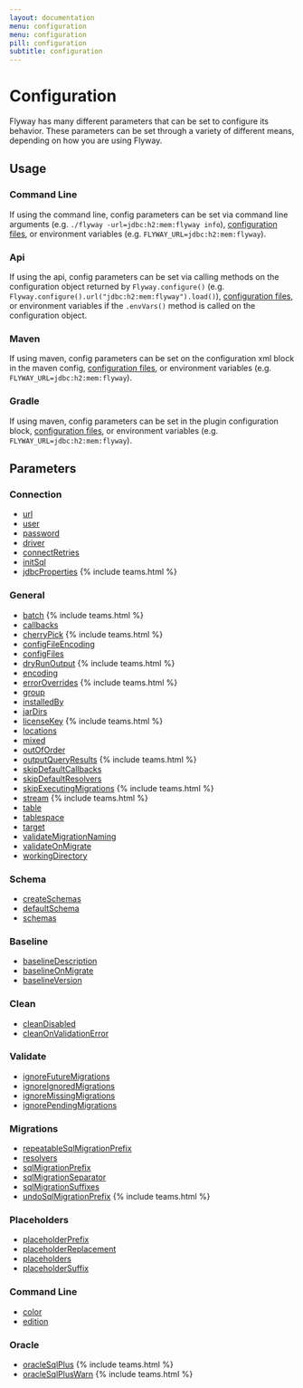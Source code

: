 ```yaml
---
layout: documentation
menu: configuration
menu: configuration
pill: configuration
subtitle: configuration
---
```


# Configuration

Flyway has many different parameters that can be set to configure its behavior. These parameters can be set through a variety of different means, depending on how you are using Flyway.

## Usage

### Command Line
If using the command line, config parameters can be set via command line arguments (e.g. `./flyway -url=jdbc:h2:mem:flyway info`), [configuration files](/documentation/configfiles), or environment variables (e.g. `FLYWAY_URL=jdbc:h2:mem:flyway`).

### Api
If using the api, config parameters can be set via calling methods on the configuration object returned by `Flyway.configure()` (e.g. `Flyway.configure().url("jdbc:h2:mem:flyway").load()`), [configuration files](/documentation/configfiles), or environment variables if the `.envVars()` method is called on the configuration object.

### Maven
If using maven, config parameters can be set on the configuration xml block in the maven config, [configuration files](/documentation/configfiles), or environment variables (e.g. `FLYWAY_URL=jdbc:h2:mem:flyway`).

### Gradle
If using maven, config parameters can be set in the plugin configuration block, [configuration files](/documentation/configfiles), or environment variables (e.g. `FLYWAY_URL=jdbc:h2:mem:flyway`).

## Parameters

### Connection
- [url](/documentation/configuration/configuration/url)
- [user](/documentation/configuration/configuration/user)
- [password](/documentation/configuration/configuration/password)
- [driver](/documentation/configuration/configuration/driver)
- [connectRetries](/documentation/configuration/configuration/connectRetries)
- [initSql](/documentation/configuration/configuration/initSql)
- [jdbcProperties](/documentation/configuration/configuration/jdbcProperties) {% include teams.html %}

### General

- [batch](/documentation/configuration/batch) {% include teams.html %}
- [callbacks](/documentation/configuration/callbacks)
- [cherryPick](/documentation/configuration/cherryPick) {% include teams.html %}
- [configFileEncoding](/documentation/configuration/configFileEncoding)
- [configFiles](/documentation/configuration/configFiles)
- [dryRunOutput](/documentation/configuration/dryRunOutput) {% include teams.html %}
- [encoding](/documentation/configuration/encoding)
- [errorOverrides](/documentation/configuration/errorOverrides) {% include teams.html %}
- [group](/documentation/configuration/group)
- [installedBy](/documentation/configuration/installedBy)
- [jarDirs](/documentation/configuration/jarDirs)
- [licenseKey](/documentation/configuration/licenseKey) {% include teams.html %}
- [locations](/documentation/configuration/locations)
- [mixed](/documentation/configuration/mixed)
- [outOfOrder](/documentation/configuration/outOfOrder)
- [outputQueryResults](/documentation/configuration/outputQueryResults) {% include teams.html %}
- [skipDefaultCallbacks](/documentation/configuration/skipDefaultCallbacks)
- [skipDefaultResolvers](/documentation/configuration/skipDefaultResolvers)
- [skipExecutingMigrations](/documentation/configuration/skipExecutingMigrations) {% include teams.html %}
- [stream](/documentation/configuration/stream) {% include teams.html %}
- [table](/documentation/configuration/table)
- [tablespace](/documentation/configuration/tablespace)
- [target](/documentation/configuration/target)
- [validateMigrationNaming](/documentation/configuration/validateMigrationNaming)
- [validateOnMigrate](/documentation/configuration/validateOnMigrate)
- [workingDirectory](/documentation/configuration/workingDirectory)

### Schema
- [createSchemas](/documentation/configuration/createSchemas)
- [defaultSchema](/documentation/configuration/defaultSchema)
- [schemas](/documentation/configuration/schemas)

### Baseline
- [baselineDescription](/documentation/configuration/configuration/baselineDescription)
- [baselineOnMigrate](/documentation/configuration/configuration/baselineOnMigrate)
- [baselineVersion](/documentation/configuration/configuration/baselineVersion)

### Clean
- [cleanDisabled](/documentation/configuration/configuration/cleanDisabled)
- [cleanOnValidationError](/documentation/configuration/configuration/cleanOnValidationError)

### Validate
- [ignoreFutureMigrations](/documentation/configuration/configuration/ignoreFutureMigrations)
- [ignoreIgnoredMigrations](/documentation/configuration/configuration/ignoreIgnoredMigrations)
- [ignoreMissingMigrations](/documentation/configuration/configuration/ignoreMissingMigrations)
- [ignorePendingMigrations](/documentation/configuration/configuration/ignorePendingMigrations)

### Migrations
- [repeatableSqlMigrationPrefix](/documentation/configuration/repeatableSqlMigrationPrefix)
- [resolvers](/documentation/configuration/resolvers)
- [sqlMigrationPrefix](/documentation/configuration/sqlMigrationPrefix)
- [sqlMigrationSeparator](/documentation/configuration/sqlMigrationSeparator)
- [sqlMigrationSuffixes](/documentation/configuration/sqlMigrationSuffixes)
- [undoSqlMigrationPrefix](/documentation/configuration/undoSqlMigrationPrefix) {% include teams.html %}

### Placeholders
- [placeholderPrefix](/documentation/configuration/configuration/placeholderPrefix)
- [placeholderReplacement](/documentation/configuration/configuration/placeholderReplacement)
- [placeholders](/documentation/configuration/configuration/placeholders)
- [placeholderSuffix](/documentation/configuration/configuration/placeholderSuffix)

### Command Line
- [color](/documentation/configuration/configuration/cliColor)
- [edition](/documentation/configuration/configuration/edition)

### Oracle
- [oracleSqlPlus](/documentation/configuration/configuration/oracleSqlPlus) {% include teams.html %}
- [oracleSqlPlusWarn](/documentation/configuration/configuration/oracleSqlPlusWarn) {% include teams.html %}